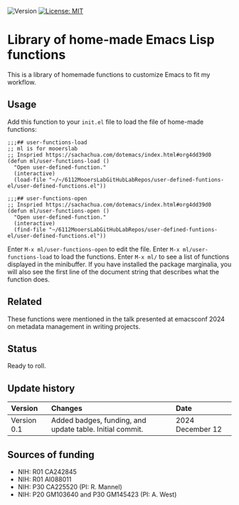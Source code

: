 ![Version](https://img.shields.io/static/v1?label=matplotlib-voice-in&message=0.1&color=brightcolor)
[![License: MIT](https://img.shields.io/badge/License-MIT-blue.svg)](https://opensource.org/licenses/MIT)


# Library of home-made Emacs Lisp functions

This is a library of homemade functions to customize Emacs to fit my workflow.

## Usage

Add this function to your `init.el` file to load the file of home-made functions:

```elisp
;;;## user-functions-load
;; ml is for mooerslab
;; Inspried https://sachachua.com/dotemacs/index.html#org4dd39d0
(defun ml/user-functions-load ()
  "Open user-defined-function."
  (interactive)
  (load-file "~/~/6112MooersLabGitHubLabRepos/user-defined-funtions-el/user-defined-functions.el"))

;;;## user-functions-open
;; Inspried https://sachachua.com/dotemacs/index.html#org4dd39d0
(defun ml/user-functions-open ()
  "Open user-defined-function."
  (interactive)
  (find-file "~/6112MooersLabGitHubLabRepos/user-defined-funtions-el/user-defined-functions.el"))
```

Enter `M-x ml/user-functions-open` to edit the file.
Enter `M-x ml/user-functions-load` to load the functions.
Enter `M-x ml/` to see a list of functions displayed in the minibuffer.
If you have installed the package marginalia, you will also see the first line of the document string that describes what the function does.

## Related

These functions were mentioned in the talk presented at emacsconf 2024 on metadata management in writing projects.

## Status

Ready to roll.

## Update history

|Version      | Changes                                                                                                                                  | Date                 |
|:-----------|:------------------------------------------------------------------------------------------------------------------------------------------|:--------------------|
| Version 0.1 |   Added badges, funding, and update table.  Initial commit.                                                                              | 2024 December 12  |

## Sources of funding

- NIH: R01 CA242845
- NIH: R01 AI088011
- NIH: P30 CA225520 (PI: R. Mannel)
- NIH: P20 GM103640 and P30 GM145423 (PI: A. West)
